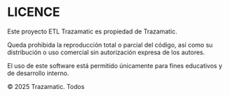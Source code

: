 # LICENCE

Este proyecto ETL Trazamatic es propiedad de Trazamatic.

Queda prohibida la reproducción total o parcial del código, así como su distribución o uso comercial sin autorización expresa de los autores.

El uso de este software está permitido únicamente para fines educativos y de desarrollo interno.

© 2025 Trazamatic. Todos